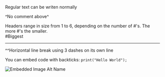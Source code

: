 Regular text can be writen normally

<!-- Comments like this won't show up in the rendered readme -->
^No comment above^

Headers range in size from 1 to 6, depending on the number of \#'s. The more \#'s the smaller. <br>
#Biggest

---
^^Horizontal line break using 3 dashes on its own line


You can embed code with backticks:
`print("Hello World");`

![Embedded Image Alt Name](https://cdn-icons-png.flaticon.com/512/25/25297.png)
